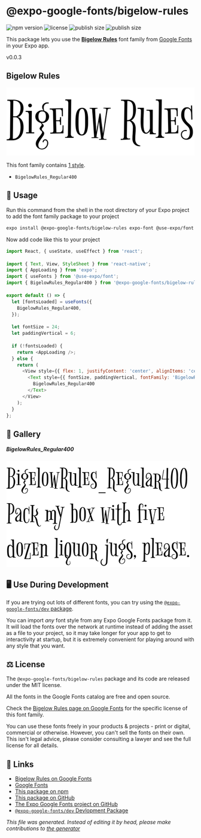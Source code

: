 # @expo-google-fonts/bigelow-rules

![npm version](https://flat.badgen.net/npm/v/@expo-google-fonts/bigelow-rules)
![license](https://flat.badgen.net/github/license/expo/google-fonts)
![publish size](https://flat.badgen.net/packagephobia/install/@expo-google-fonts/bigelow-rules)
![publish size](https://flat.badgen.net/packagephobia/publish/@expo-google-fonts/bigelow-rules)

This package lets you use the [**Bigelow Rules**](https://fonts.google.com/specimen/Bigelow+Rules) font family from [Google Fonts](https://fonts.google.com/) in your Expo app.

v0.0.3

## Bigelow Rules

![Bigelow Rules](./font-family.png)

This font family contains [1 style](#gallery).

- `BigelowRules_Regular400`

## 🔡 Usage

Run this command from the shell in the root directory of your Expo project to add the font family package to your project
```sh
expo install @expo-google-fonts/bigelow-rules expo-font @use-expo/font
```

Now add code like this to your project
```js
import React, { useState, useEffect } from 'react';

import { Text, View, StyleSheet } from 'react-native';
import { AppLoading } from 'expo';
import { useFonts } from '@use-expo/font';
import { BigelowRules_Regular400 } from '@expo-google-fonts/bigelow-rules';

export default () => {
  let [fontsLoaded] = useFonts({
    BigelowRules_Regular400,
  });

  let fontSize = 24;
  let paddingVertical = 6;

  if (!fontsLoaded) {
    return <AppLoading />;
  } else {
    return (
      <View style={{ flex: 1, justifyContent: 'center', alignItems: 'center' }}>
        <Text style={{ fontSize, paddingVertical, fontFamily: 'BigelowRules_Regular400' }}>
          BigelowRules_Regular400
        </Text>
      </View>
    );
  }
};

```

## 📖 Gallery

##### BigelowRules_Regular400
![BigelowRules_Regular400](./b86229b1bc741bc11ef0517467d96769485504f74278c1011120697a17d74d26.ttf.png)


## 🖥️ Use During Development

If you are trying out lots of different fonts, you can try using the [`@expo-google-fonts/dev` package](https://github.com/expo/google-fonts/tree/master/font-packages/dev#readme).

You can import *any* font style from any Expo Google Fonts package from it. It will load the fonts
over the network at runtime instead of adding the asset as a file to your project, so it may take longer
for your app to get to interactivity at startup, but it is extremely convenient
for playing around with any style that you want.

## ⚖️ License

The `@expo-google-fonts/bigelow-rules` package and its code are released under the MIT license.

All the fonts in the Google Fonts catalog are free and open source.

Check the [Bigelow Rules page on Google Fonts](https://fonts.google.com/specimen/Bigelow+Rules) for the specific license of this font family.

You can use these fonts freely in your products & projects - print or digital, commercial or otherwise. However, you can't sell the fonts on their own. This isn't legal advice, please consider consulting a lawyer and see the full license for all details.

## 🔗 Links

- [Bigelow Rules on Google Fonts](https://fonts.google.com/specimen/Bigelow+Rules)
- [Google Fonts](https://fonts.google.com/)
- [This package on npm](https://www.npmjs.com/package/@expo-google-fonts/bigelow-rules)
- [This package on GitHub](https://github.com/expo/google-fonts/tree/master/font-packages/bigelow-rules)
- [The Expo Google Fonts project on GitHub](https://github.com/expo/google-fonts)
- [`@expo-google-fonts/dev` Devlopment Package](https://github.com/expo/google-fonts/tree/master/font-packages/dev)


*This file was generated. Instead of editing it by head, please make contributions to [the generator](https://github.com/expo/google-fonts/tree/master/packages/generator)*
